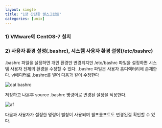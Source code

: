 ```yaml
---
layout: single
title: "1장 간단한 쉘스크립트"
categories: [unix]
---
```


### 1) VMware에 CentOS-7 설치


### 2) 사용자 환경 설정(.bashrc), 시스템 사용자 환경 설정(/etc/bashrc) 
.bashrc 파일을 설정하면 개인 환경만 변경되지만 /etc/bashrc 파일을 설정하면 시스템 사용자 전체의 환경을 수정할 수 있다.
.bashrc 파일은 사용자 홈디렉터리에 존재한다. vi에디터로 .bashrc를 열어 다음과 같이 수정한다

![cat bashrc](https://github.com/hyunchan123/hyunchan123.github.io/assets/48408195/2b046749-6aaf-4cc0-977c-10cebba5bd3a)

저장하고 나온후 source .bashrc 명령어로 변경된 설정을 적용한다. 

![af](https://github.com/hyunchan123/hyunchan123.github.io/assets/48408195/399a6516-1787-4e39-bb7b-418e2622443c)

다음과 사용자가 설정한 명령어 별칭이 사용되며 쉘프롬프트도 변경된걸 확인할 수 있다.


